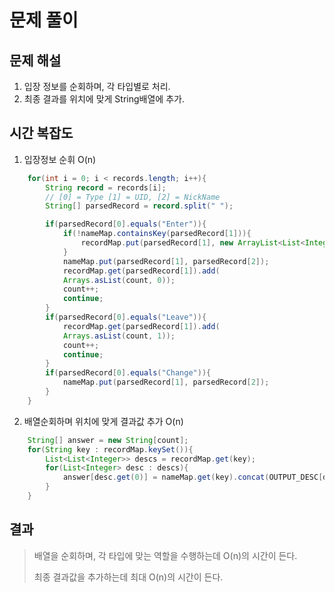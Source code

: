 # 문제 풀이

## 문제 해설

1. 입장 정보를 순회하며, 각 타입별로 처리.
2. 최종 결과를 위치에 맞게 String배열에 추가.

## 시간 복잡도

1. 입장정보 순휘 O(n)
```java
    for(int i = 0; i < records.length; i++){
        String record = records[i];
        // [0] = Type [1] = UID, [2] = NickName
        String[] parsedRecord = record.split(" ");

        if(parsedRecord[0].equals("Enter")){
            if(!nameMap.containsKey(parsedRecord[1])){
                recordMap.put(parsedRecord[1], new ArrayList<List<Integer>>());
            }
            nameMap.put(parsedRecord[1], parsedRecord[2]);
            recordMap.get(parsedRecord[1]).add(
            Arrays.asList(count, 0));
            count++;
            continue;
        }
        if(parsedRecord[0].equals("Leave")){
            recordMap.get(parsedRecord[1]).add(
            Arrays.asList(count, 1));
            count++;
            continue;
        }
        if(parsedRecord[0].equals("Change")){
            nameMap.put(parsedRecord[1], parsedRecord[2]);
        }
    }
```
2. 배열순회하며 위치에 맞게 결과값 추가 O(n)
```java
    String[] answer = new String[count];
    for(String key : recordMap.keySet()){
        List<List<Integer>> descs = recordMap.get(key);
        for(List<Integer> desc : descs){
            answer[desc.get(0)] = nameMap.get(key).concat(OUTPUT_DESC[desc.get(1)]);
        }
    }
```
## 결과

> 배열을 순회하며, 각 타입에 맞는 역할을 수행하는데 O(n)의 시간이 든다.
> 
> 최종 결과값을 추가하는데 최대 O(n)의 시간이 든다.